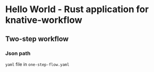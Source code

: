 # Hello World - Rust application for knative-workflow

## Two-step workflow

### Json path

`yaml` file in `one-step-flow.yaml`


